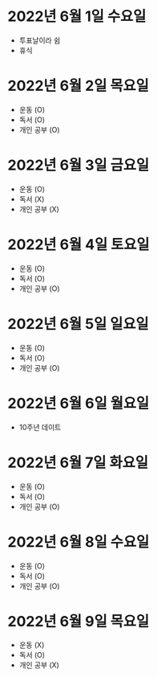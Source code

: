 # 2022년 6월 1일 수요일

- 투표날이라 쉼 
- 휴식 

# 2022년 6월 2일 목요일

- 운동 (O)
- 독서 (O)
- 개인 공부 (O)

# 2022년 6월 3일 금요일 

- 운동 (O)
- 독서 (X)
- 개인 공부 (X)

# 2022년 6월 4일 토요일 

- 운동 (O)
- 독서 (O)
- 개인 공부 (O)

# 2022년 6월 5일 일요일

- 운동 (O)
- 독서 (O)
- 개인 공부 (O)

# 2022년 6월 6일 월요일 

- 10주년 데이트 

# 2022년 6월 7일 화요일 

- 운동 (O)
- 독서 (O)
- 개인 공부 (O)

# 2022년 6월 8일 수요일

- 운동 (O)
- 독서 (O)
- 개인 공부 (O)

# 2022년 6월 9일 목요일 

- 운동 (X)
- 독서 (O)
- 개인 공부 (X)